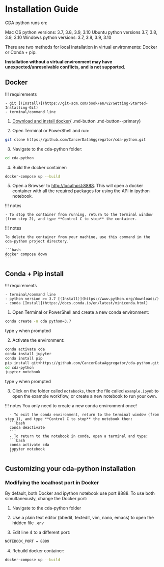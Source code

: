 # Installation Guide

CDA python runs on:

Mac OS python versions: 3.7, 3.8, 3.9, 3.10
Ubuntu python versions 3.7, 3.8, 3.9, 3.10
Windows python versions: 3.7, 3.8, 3.9, 3.10

There are two methods for local installation in virtual environments: Docker or Conda + pip.

**Installation without a virtual environment may have unexpected/unresolvable conflicts, and is not supported.**

## Docker

!!! requirements

    - git [(Install)](https://git-scm.com/book/en/v2/Getting-Started-Installing-Git)
    - terminal/command line


1. [Download and install docker](https://www.docker.com/products/docker-desktop/){ .md-button .md-button--primary}

2. Open Terminal or PowerShell and run:
```bash
git clone https://github.com/CancerDataAggregator/cda-python.git
```

3.  Navigate to the cda-python folder:
```bash
cd cda-python
```

4. Build the docker container:
```bash
docker-compose up --build
```

5. Open a Browser to [http://localhost:8888](http://localhost:8888).
This will open a docker container with all the required packages for using the API in ipython notebook.

!!! notes

    - To stop the container from running, return to the terminal window (from step 2), and type **Control C to stop** the container.

!!! notes

    To delete the container from your machine, use this command in the cda-python project directory.

    ```bash
    docker compose down
    ```

## Conda + Pip install

!!! requirements

    - terminal/command line
    - python version >= 3.7 [(Install)](https://www.python.org/downloads/)
    - conda [Install](https://docs.conda.io/en/latest/miniconda.html)

1. Open Terminal or PowerShell and create a new conda environment:
  ```bash
  conda create -n cda python=3.7
  ```
  type `y` when prompted

2. Activate the environment:
  ```bash
  conda activate cda
  conda install jupyter
  conda install pip
  pip install git+https://github.com/CancerDataAggregator/cda-python.git
  cd cda-python
  jupyter notebook
  ```
  type `y` when prompted

3. Click on the folder called `notebooks`, then the file called `example.ipynb` to
  open the example workflow, or create a new notebook to run your own.


!!! notes
      You only need to create a new conda environment once!

      - To exit the conda environment, return to the terminal window (from step 1), and type **Control C to stop** the notebook then:
      ```bash
      conda deactivate
      ```
      - To return to the notebook in conda, open a terminal and type:
      ```bash
      conda activate cda
      jupyter notebook
      ```

## Customizing your cda-python installation


### Modifying the localhost port in Docker

By default, both Docker and ipython notebook use port 8888. To use both simultaneously, change the Docker port:

1. Navigate to the cda-python folder

2. Use a plain text editor (bbedit, textedit, vim, nano, emacs) to open the hidden file `.env`

3. Edit line 4 to a different port:
```bash
NOTEBOOK_PORT = 8889
```
4. Rebuild docker container:
```bash
docker-compose up --build
```
